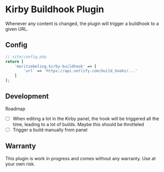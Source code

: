 # Kirby Buildhook Plugin

Whenever any content is changed, the plugin will trigger a buildhook to a given URL.

## Config

```php
// site/config.php
return [
    'moritzebeling.kirby-buildhook' => [
        'url' => 'https://api.netlify.com/build_hooks/...'
    ]
];
```

## Development

Roadmap
- [ ] When editing a lot in the Kirby panel, the hook will be triggered all the time, leading to a lot of builds. Maybe this should be throtteled
- [ ] Trigger a build manually from panel

## Warranty

This plugin is work in progress and comes without any warranty. Use at your own risk.